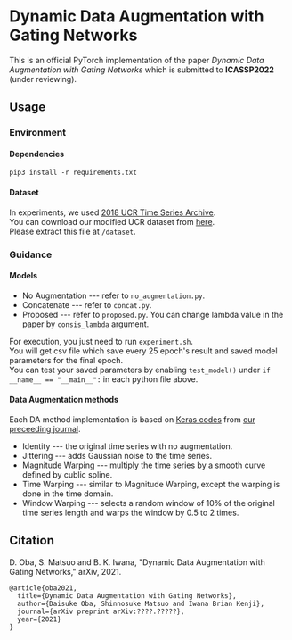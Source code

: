 # Dynamic Data Augmentation with Gating Networks
This is an official PyTorch implementation of the paper *Dynamic Data Augmentation with Gating Networks* which is submitted to **ICASSP2022** (under reviewing).  

## Usage

### Environment

#### Dependencies
```pip3 install -r requirements.txt```

#### Dataset
In experiments, we used [2018 UCR Time Series Archive](https://www.cs.ucr.edu/~eamonn/time_series_data_2018/).  
You can download our modified UCR dataset from [here](https://drive.google.com/file/d/1w1--ckigeF-PPzbwa7_6ghJdPqo7P3_P/view?usp=sharing).  
Please extract this file at ```/dataset```.  

### Guidance

#### Models
* No Augmentation --- refer to ```no_augmentation.py```.  
* Concatenate --- refer to ```concat.py```.  
* Proposed --- refer to ```proposed.py```. You can change lambda value in the paper by ```consis_lambda``` argument.  

For execution, you just need to run ```experiment.sh```.  
You will get csv file which save every 25 epoch's result and saved model parameters for the final epoch.  
You can test your saved parameters by enabling ```test_model()``` under ```if __name__ == "__main__":``` in each python file above.  

#### Data Augmentation methods
Each DA method implementation is based on [Keras codes](https://github.com/uchidalab/time_series_augmentation) from [our preceeding journal](https://journals.plos.org/plosone/article?id=10.1371/journal.pone.0254841).
* Identity --- the original time series with no augmentation.  
* Jittering --- adds Gaussian noise to the time series.  
* Magnitude Warping --- multiply the time series by a smooth curve defined by cublic spline.  
* Time Warping --- similar to Magnitude Warping, except the warping is done in the time domain.  
* Window Warping --- selects a random window of 10% of the original time series length and warps the window by 0.5 to 2 times.  

## Citation
D. Oba, S. Matsuo and B. K. Iwana, "Dynamic Data Augmentation with Gating Networks," arXiv, 2021.  
```
@article{oba2021,
  title={Dynamic Data Augmentation with Gating Networks},
  author={Daisuke Oba, Shinnosuke Matsuo and Iwana Brian Kenji},
  journal={arXiv preprint arXiv:????.?????},
  year={2021}
}
```
